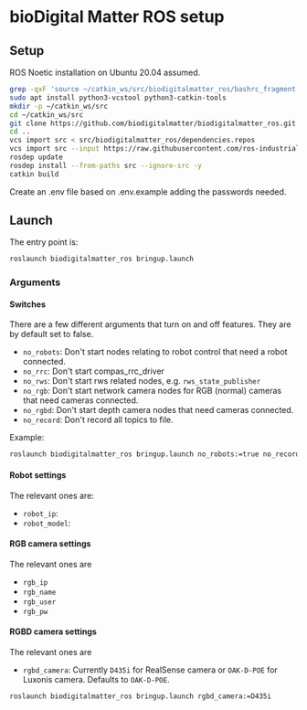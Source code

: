 # bioDigital Matter ROS setup

## Setup

ROS Noetic installation on Ubuntu 20.04 assumed.

```sh
grep -qxF 'source ~/catkin_ws/src/biodigitalmatter_ros/bashrc_fragment.sh' ~/.bashrc || echo 'source ~/catkin_ws/src/biodigitalmatter_ros/bashrc_fragment.sh' >> ~/.bashrc
sudo apt install python3-vcstool python3-catkin-tools
mkdir -p ~/catkin_ws/src
cd ~/catkin_ws/src
git clone https://github.com/biodigitalmatter/biodigitalmatter_ros.git
cd ..
vcs import src < src/biodigitalmatter_ros/dependencies.repos
vcs import src --input https://raw.githubusercontent.com/ros-industrial/abb_robot_driver/0f0424ea4a857adffa99c6fccafa9ef5329772e8/pkgs.repos
rosdep update
rosdep install --from-paths src --ignore-src -y
catkin build
```

Create an .env file based on .env.example adding the passwords needed.

## Launch

The entry point is:

```sh
roslaunch biodigitalmatter_ros bringup.launch
```

### Arguments

#### Switches

There are a few different arguments that turn on and off features. They are by
default set to false.

- `no_robots`: Don't start nodes relating to robot control that need a robot connected.
- `no_rrc`: Don't start compas_rrc_driver
- `no_rws`: Don't start rws related nodes, e.g. `rws_state_publisher`
- `no_rgb`: Don't start network camera nodes for RGB (normal) cameras that need
  cameras connected.
- `no_rgbd`: Don't start depth camera nodes that need cameras connected.
- `no_record`: Don't record all topics to file.

Example:

```sh
roslaunch biodigitalmatter_ros bringup.launch no_robots:=true no_record:=true
```

#### Robot settings

The relevant ones are:

- `robot_ip`:
- `robot_model`:

#### RGB camera settings

The relevant ones are

- `rgb_ip`
- `rgb_name`
- `rgb_user`
- `rgb_pw`

#### RGBD camera settings

The relevant ones are

- `rgbd_camera`: Currently `D435i` for RealSense camera or `OAK-D-POE` for
  Luxonis camera. Defaults to `OAK-D-POE`.

```sh
roslaunch biodigitalmatter_ros bringup.launch rgbd_camera:=D435i
```

